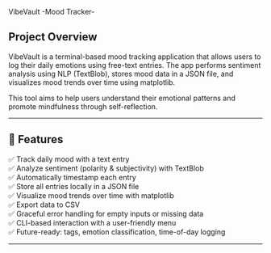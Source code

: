 VibeVault -Mood Tracker-

## Project Overview
VibeVault is a terminal-based mood tracking application that allows users to log their daily emotions using free-text entries. The app performs sentiment analysis using NLP (TextBlob), stores mood data in a JSON file, and visualizes mood trends over time using matplotlib.

This tool aims to help users understand their emotional patterns and promote mindfulness through self-reflection.

---


## 🌟 Features

✅ Track daily mood with a text entry  
✅ Analyze sentiment (polarity & subjectivity) with TextBlob  
✅ Automatically timestamp each entry  
✅ Store all entries locally in a JSON file  
✅ Visualize mood trends over time with matplotlib  
✅ Export data to CSV  
✅ Graceful error handling for empty inputs or missing data  
✅ CLI-based interaction with a user-friendly menu  
✅ Future-ready: tags, emotion classification, time-of-day logging  

---
